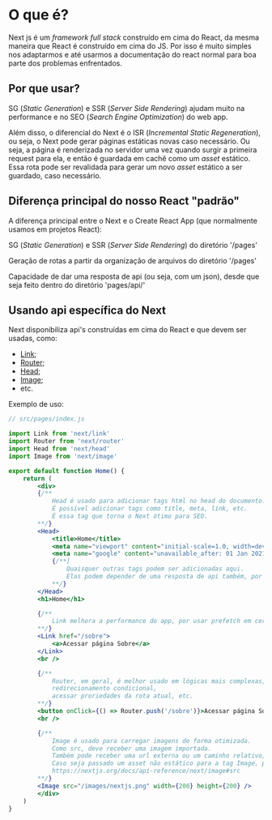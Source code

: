 # O que é?

Next js é um _framework full stack_ construído em cima do React, da mesma maneira que React é construído em cima do JS. Por isso é muito simples nos adaptarmos e até usarmos a documentação do react normal para boa parte dos problemas enfrentados.

## Por que usar?

SG (_Static Generation_) e SSR (_Server Side Rendering_) ajudam muito na performance e no SEO (_Search Engine Optimization_) do web app.

Além disso, o diferencial do Next é o ISR (_Incremental Static Regeneration_), ou seja, o Next pode gerar páginas estáticas novas caso necessário. Ou seja, a página é renderizada no servidor uma vez quando surgir a primeira request para ela, e então é guardada em cachê como um _asset_ estático. Essa rota pode ser revalidada para gerar um novo _asset_ estático a ser guardado, caso necessário.

## Diferença principal do nosso React "padrão"

A diferença principal entre o Next e o Create React App (que normalmente usamos em projetos React):

SG (_Static Generation_) e SSR (_Server Side Rendering_) do diretório '/pages'

Geração de rotas a partir da organização de arquivos do diretório '/pages'

Capacidade de dar uma resposta de api (ou seja, com um json), desde que seja feito dentro do diretório 'pages/api/'

## Usando api específica do Next

Next disponibiliza api's construídas em cima do React e que devem ser usadas, como:
- [Link](https://nextjs.org/docs/api-reference/next/link);
- [Router](https://nextjs.org/docs/api-reference/next/router);
- [Head](https://nextjs.org/docs/api-reference/next/head);
- [Image](https://nextjs.org/docs/api-reference/next/image);
- etc.

Exemplo de uso:


```jsx
// src/pages/index.js

import Link from 'next/link'
import Router from 'next/router'
import Head from 'next/head'
import Image from 'next/image'

export default function Home() {
    return (
        <div>
        {/**
            Head é usado para adicionar tags html no head do documento.
            É possível adicionar tags como title, meta, link, etc.
            É essa tag que torna o Next ótimo para SEO.
        **/}
        <Head>
            <title>Home</title>
            <meta name="viewport" content="initial-scale=1.0, width=device-width" />
            <meta name="google" content="unavailable_after: 01 Jan 2021 00:00:00 GMT" />
            {/**]
                Quaisquer outras tags podem ser adicionadas aqui.
                Elas podem depender de uma resposta de api também, por exemplo.
            **/}
        </Head>
        <h1>Home</h1>

        {/**
            Link melhora a performance do app, por usar prefetch em certos casos
        **/}
        <Link href="/sobre">
            <a>Acessar página Sobre</a>
        </Link>
        <br />

        {/**
            Router, em geral, é melhor usado em lógicas mais complexas, como
            redirecionamento condicional,
            acessar proriedades da rota atual, etc.
        **/}
        <button onClick={() => Router.push('/sobre')}>Acessar página Sobre</button>
        <br />

        {/**
            Image é usado para carregar imagens de forma otimizada.
            Como src, deve receber uma imagem importada.
            Também pode receber uma url externa ou um caminho relativo, desde que configurado.
            Caso seja passado um asset não estático para a tag Image, precisa possuir tamanho definido, ou então preencher o pai.
            https://nextjs.org/docs/api-reference/next/image#src
        **/}
        <Image src="/images/nextjs.png" width={200} height={200} />
        </div>
    )
}


```
